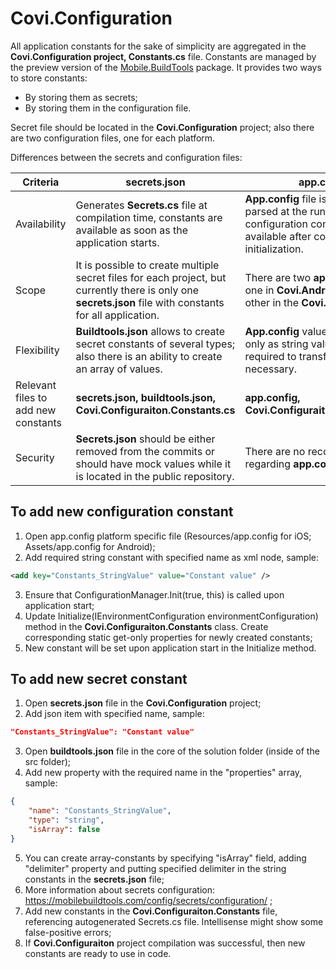 # Covi.Configuration

All application constants for the sake of simplicity are aggregated in the **Covi.Configuration project, Constants.cs** file. Constants are managed by the preview version of the [Mobile.BuildTools](https://mobilebuildtools.com/) package. It provides two ways to store constants:

* By storing them as secrets;
* By storing them in the configuration file.

Secret file should be located in the **Covi.Configuration** project; also there are two configuration files, one for each platform.

Differences between the secrets and configuration files:

| Criteria   | secrets.json  |  app.config |
|----------|---------------|-------|
| Availability |  Generates **Secrets.cs** file at compilation time, constants are available as soon as the application starts. | **App.config** file is loaded and parsed at the runtime, thus configuration constants are available after configuration initialization. |
| Scope | It is possible to create multiple secret files for each project, but currently there is only one **secrets.json** file with constants for all application. | There are two **app.config** files: one in **Covi.Android**, and the other in the **Covi.iOS** project. |
| Flexibility | **Buildtools.json** allows to create secret constants of several types; also there is an ability to create an array of values. | **App.config** values can be read only as string values, it is required to transform them when necessary. |
| Relevant files to add new constants | **secrets.json, buildtools.json, Covi.Configuraiton.Constants.cs** | **app.config, Covi.Configuraiton.Constants.cs** |
| Security | **Secrets.json** should be either removed from the commits or should have mock values while it is located in the public repository. | There are no recommendations regarding **app.config** security. |

## To add new configuration constant

1. Open app.config platform specific file (Resources/app.config for iOS; Assets/app.config for Android);
2. Add required string constant with specified name as xml node, sample:

```xml
<add key="Constants_StringValue" value="Constant value" />
```

3. Ensure that ConfigurationManager.Init(true, this) is called upon application start;
4. Update Initialize(IEnvironmentConfiguration environmentConfiguration) method in the **Covi.Configuraiton.Constants** class. Create corresponding static get-only properties for newly created constants;
5. New constant will be set upon application start in the Initialize method.

## To add new secret constant

1. Open **secrets.json** file in the **Covi.Configuration** project;
2. Add json item with specified name, sample:

```json
"Constants_StringValue": "Constant value"
```

3. Open **buildtools.json** file in the core of the solution folder (inside of the src folder);
4. Add new property with the required name in the "properties" array, sample:

```json
{
    "name": "Constants_StringValue",
    "type": "string",
    "isArray": false
}
```

5. You can create array-constants by specifying "isArray" field, adding "delimiter" property and putting specified delimiter in the string constants in the **secrets.json** file;
6. More information about secrets configuration: https://mobilebuildtools.com/config/secrets/configuration/ ;
7. Add new constants in the **Covi.Configuraiton.Constants** file, referencing autogenerated Secrets.cs file. Intellisense might show some false-positive errors;
8. If **Covi.Configuraiton** project compilation was successful, then new constants are ready to use in code.
